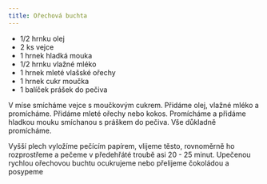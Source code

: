 ```yaml
---
title: Ořechová buchta
---
```


- 1/2 hrnku olej
- 2 ks vejce
- 1 hrnek hladká mouka
- 1/2 hrnku vlažné mléko
- 1 hrnek mleté vlašské ořechy
- 1 hrnek cukr moučka
- 1 balíček prášek do pečiva

V míse smícháme vejce s moučkovým cukrem. Přidáme olej, vlažné mléko a
promícháme. Přidáme mleté ořechy nebo kokos. Promícháme a přidáme hladkou
mouku smíchanou s práškem do pečiva. Vše důkladně promícháme.

Vyšší plech vyložíme pečícím papírem, vlijeme těsto, rovnoměrně ho
rozprostřeme a pečeme v předehřáté troubě asi 20 - 25 minut.
Upečenou rychlou ořechovou buchtu ocukrujeme nebo přelijeme
čokoládou a posypeme

